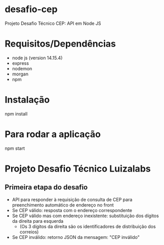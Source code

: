 # desafio-cep
Projeto Desafio Técnico CEP: API em Node JS

# Requisitos/Dependências

- node js (version 14.15.4)
- express
- nodemon
- morgan
- npm

# Instalação

npm install

# Para rodar a aplicação

npm start

# Projeto Desafio Técnico Luizalabs
## Primeira etapa do desafio

- API para responder à requisição de consulta de CEP para preenchimento automático de endereço no front
- Se CEP válido: resposta com o endereço correspondente
- Se CEP válido mas com endereço inexistente: substituição dos dígitos da direita para esquerda         
    - (Os 3 dígitos da direita são os identificadores de distribuição dos correios)
- Se CEP inválido: retorno JSON da mensagem: "CEP inválido"

